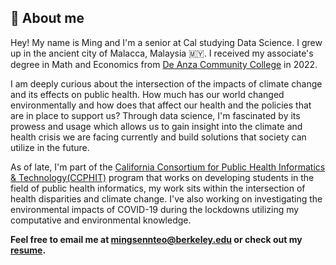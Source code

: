 ---
---

## 👋 About me

Hey! My name is Ming and I'm a senior at Cal studying Data Science. I grew up in the ancient city of Malacca, Malaysia 🇲🇾. I received my associate's degree in Math and Economics from [De Anza Community College](https://www.deanza.edu/) in 2022.

I am deeply curious about the intersection of the impacts of climate change and its effects on public health. How much has our world changed environmentally and how does that affect our health and the policies that are in place to support us? Through data science, I'm fascinated by its prowess and usage which allows us to gain insight into the climate and health crisis we are facing currently and build solutions that society can utilize in the future.

As of late, I'm part of the [California Consortium for Public Health Informatics & Technology(CCPHIT)](https://publichealth.berkeley.edu/academics/specialty-areas/public-health-informatics/) program that works on developing students in the field of public health informatics, my work sits within the intersection of health disparities and climate change. I've also working on investigating the environmental impacts of COVID-19 during the lockdowns utilizing my computative and environmental knowledge.

**Feel free to email me at <a href="mailto:mingsennteo@berkeley.edu">mingsennteo@berkeley.edu</a> or check out my [resume](https://docs.google.com/document/d/1laZB935c4CFHYRffg4BDmahkLzfhLBQLzCIWJ81t824/edit?usp=sharing).**

